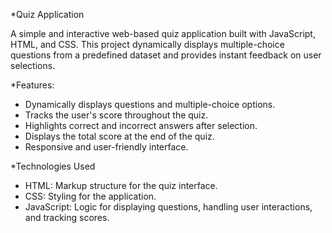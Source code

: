 \*Quiz Application

A simple and interactive web-based quiz application built with JavaScript, HTML, and CSS. This project dynamically displays multiple-choice questions from a predefined dataset and provides instant feedback on user selections.

\*Features:

- Dynamically displays questions and multiple-choice options.
- Tracks the user's score throughout the quiz.
- Highlights correct and incorrect answers after selection.
- Displays the total score at the end of the quiz.
- Responsive and user-friendly interface.

\*Technologies Used

- HTML: Markup structure for the quiz interface.
- CSS: Styling for the application.
- JavaScript: Logic for displaying questions, handling user interactions, and tracking scores.
